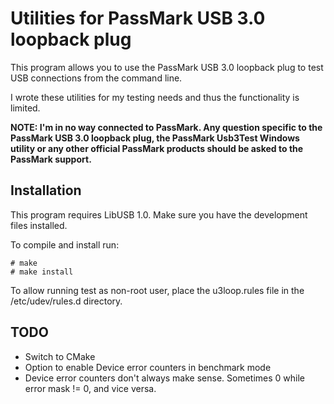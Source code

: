 # Utilities for PassMark USB 3.0 loopback plug
This program allows you to use the PassMark USB 3.0 loopback plug to test USB
connections from the command line.

I wrote these utilities for my testing needs and thus the functionality is
limited.

**NOTE: I'm in no way connected to PassMark. Any question specific to the
PassMark USB 3.0 loopback plug, the PassMark Usb3Test Windows utility or any
other official PassMark products should be asked to the PassMark support.**

## Installation
This program requires LibUSB 1.0. Make sure you have the development files
installed.

To compile and install run:

    # make
    # make install

To allow running test as non-root user, place the u3loop.rules file in the
/etc/udev/rules.d directory.

## TODO

 - Switch to CMake
 - Option to enable Device error counters in benchmark mode
 - Device error counters don't always make sense. Sometimes 0 while error mask
   != 0, and vice versa.
